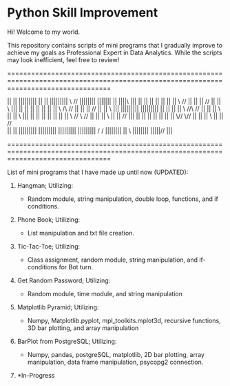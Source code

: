 # Python Skill Improvement

Hi! Welcome to my world.

This repository contains scripts of mini programs that I gradually improve to achieve my goals as Professional Expert in Data Analytics.
While the scripts may look inefficient, feel free to review!


======================================================================================================================================

||     ||   |||||||||   ||          ||          |||||||||     \\                  //  ||||||||   |||||||    ||         ||||\\      |||
||     ||   ||          ||          ||          ||     ||      \\                //   ||    ||   ||  //     ||         ||   \\     |||
||     ||   ||          ||          ||          ||     ||       \\      /\      //    ||    ||   || //      ||         ||    \\    |||
|||||||||   |||||||||   ||          ||          ||     ||        \\    //\\    //     ||    ||   || \\      ||         ||     \\   |||
||     ||   ||          ||          ||          ||     ||         \\  //  \\  //      ||    ||   ||  \\     ||         ||     //   |||
||     ||   ||          ||          ||          ||     ||          \\//    \\//       ||    ||   ||   \\    ||         ||    //    
||     ||   |||||||||   |||||||||   |||||||||   |||||||||           \/      \/        ||||||||   ||    \\   ||||||||   |||||//     |||

======================================================================================================================================


List of mini programs that I have made up until now (UPDATED):

1.  Hangman;
      Utilizing:
      * Random module, string manipulation, double loop, functions, and if conditions.

2.  Phone Book;
      Utilizing:
      * List manipulation and txt file creation.

3.  Tic-Tac-Toe;
      Utilizing:
      * Class assignment, random module, string manipulation, and if-conditions for Bot turn.

4.  Get Random Password;
      Utilizing:
      * Random module, time module, and string manipulation

5.  Matplotlib Pyramid;
      Utilizing:
      * Numpy, Matplotlib.pyplot, mpl_toolkits.mplot3d, recursive functions, 3D bar plotting, and array manipulation

6.  BarPlot from PostgreSQL;
      Utilizing:
      * Numpy, pandas, postgreSQL, matplotlib, 2D bar plotting, array manipulation, data frame manipulation, psycopg2 connection.

7.  *In-Progress
